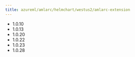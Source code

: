 ```yaml
---
title: azureml/amlarc/helmchart/westus2/amlarc-extension
---
```

- 1.0.10
- 1.0.13
- 1.0.20
- 1.0.22
- 1.0.23
- 1.0.28
